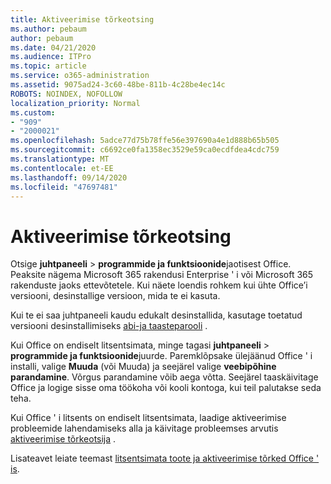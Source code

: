 ```yaml
---
title: Aktiveerimise tõrkeotsing
ms.author: pebaum
author: pebaum
ms.date: 04/21/2020
ms.audience: ITPro
ms.topic: article
ms.service: o365-administration
ms.assetid: 9075ad24-3c60-48be-811b-4c28be4ec14c
ROBOTS: NOINDEX, NOFOLLOW
localization_priority: Normal
ms.custom:
- "909"
- "2000021"
ms.openlocfilehash: 5adce77d75b78ffe56e397690a4e1d888b65b505
ms.sourcegitcommit: c6692ce0fa1358ec3529e59ca0ecdfdea4cdc759
ms.translationtype: MT
ms.contentlocale: et-EE
ms.lasthandoff: 09/14/2020
ms.locfileid: "47697481"
---
```

# <a name="activation-troubleshooting"></a>Aktiveerimise tõrkeotsing

Otsige **juhtpaneeli** \> **programmide ja funktsioonide**jaotisest Office. Peaksite nägema Microsoft 365 rakendusi Enterprise ' i või Microsoft 365 rakenduste jaoks ettevõtetele. Kui näete loendis rohkem kui ühte Office’i versiooni, desinstallige versioon, mida te ei kasuta.
  
Kui te ei saa juhtpaneeli kaudu edukalt desinstallida, kasutage toetatud versiooni desinstallimiseks [abi-ja taasteparooli](https://aka.ms/SARA-OfficeUninstall-Alchemy) .
  
Kui Office on endiselt litsentsimata, minge tagasi **juhtpaneeli** \> **programmide ja funktsioonide**juurde. Paremklõpsake ülejäänud Office ' i installi, valige **Muuda** (või Muuda) ja seejärel valige **veebipõhine parandamine**. Võrgus parandamine võib aega võtta. Seejärel taaskäivitage Office ja logige sisse oma töökoha või kooli kontoga, kui teil palutakse seda teha.
  
Kui Office ' i litsents on endiselt litsentsimata, laadige aktiveerimise probleemide lahendamiseks alla ja käivitage probleemses arvutis [aktiveerimise tõrkeotsija](https://aka.ms/SARA-OfficeActivation-Alchemy) .
  
Lisateavet leiate teemast [litsentsimata toote ja aktiveerimise tõrked Office ' is](https://support.office.com/article/0d23d3c0-c19c-4b2f-9845-5344fedc4380).
